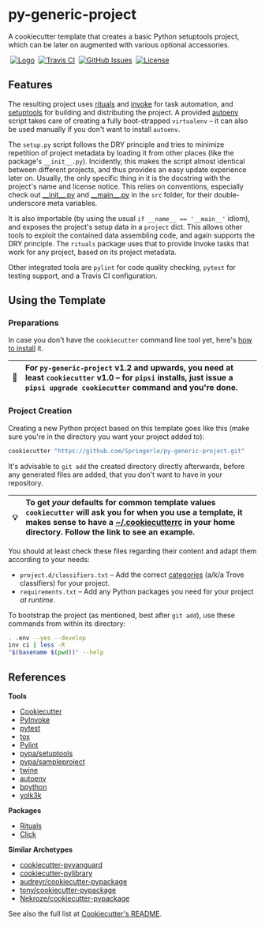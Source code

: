 # py-generic-project

A cookiecutter template that creates a basic Python setuptools project, which can be later on augmented with various optional accessories.

 [![Logo](https://raw.github.com/Springerle/springerle.github.io/master/static/img/logo-64.png)](http://springerle.github.io/)
 [![Travis CI](https://api.travis-ci.org/Springerle/py-generic-project.svg)](https://travis-ci.org/Springerle/py-generic-project)
 [![GitHub Issues](https://img.shields.io/github/issues/Springerle/py-generic-project.svg)](https://github.com/Springerle/py-generic-project/issues)
 [![License](http://img.shields.io/badge/license-MIT-red.svg)](https://github.com/Springerle/py-generic-project/blob/master/LICENSE)


## Features

The resulting project uses
[rituals](https://github.com/jhermann/rituals)
and [invoke](https://github.com/pyinvoke/invoke/)
for task automation, and
[setuptools](https://bitbucket.org/pypa/setuptools)
for building and distributing the project.
A provided [autoenv](https://github.com/kennethreitz/autoenv) script takes care
of creating a fully boot-strapped `virtualenv` – it can also be used manually
if you don't want to install `autoenv`.

The `setup.py` script follows the DRY principle and tries to
minimize repetition of project metadata by loading it from other
places (like the package's `__init__.py`). Incidently, this makes
the script almost identical between different projects, and thus
provides an easy update experience later on. Usually, the only specific
thing in it is the docstring with the project's name and license notice.
This relies on conventions, especially check out
[\_\_init\_\_.py](https://github.com/Springerle/py-generic-project/blob/master/%7B%7Bcookiecutter.repo_name%7D%7D/src/%7B%7Bcookiecutter.pkg_name%7D%7D/__init__.py)
and
[\_\_main\_\_.py](https://github.com/Springerle/py-generic-project/blob/master/%7B%7Bcookiecutter.repo_name%7D%7D/src/%7B%7Bcookiecutter.pkg_name%7D%7D/__main__.py)
in the `src` folder, for their double-underscore meta variables.

It is also importable (by using the usual `if __name__ == '__main__'`
idiom), and exposes the project's setup data in a `project` dict.
This allows other tools to exploit the contained data assembling code,
and again supports the DRY principle. The `rituals` package
uses that to provide Invoke tasks that work for any project, based on
its project metadata.

Other integrated tools are `pylint` for code quality checking,
`pytest` for testing support, and a Travis CI configuration.


## Using the Template

### Preparations

In case you don't have the `cookiecutter` command line tool yet, here's
[how to install](https://github.com/Springerle/springerle.github.io#installing-the-cookiecutter-cli) it.

:loudspeaker: | For `py-generic-project` v1.2 and upwards, you need at least `cookiecutter` v1.0 – for `pipsi` installs, just issue a `pipsi upgrade cookiecutter` command and you're done.
---- | :----


### Project Creation

Creating a new Python project based on this template goes like this (make sure
you're in the directory you want your project added to):

```sh
cookiecutter "https://github.com/Springerle/py-generic-project.git"
```

It's advisable to `git add` the created directory directly afterwards, before any
generated files are added, that you don't want to have in your repository.

:bulb: | To get *your* defaults for common template values `cookiecutter` will ask you for when you use a template, it makes sense to have a [~/.cookiecutterrc](https://github.com/jhermann/ruby-slippers/blob/master/home/.cookiecutterrc) in your home directory. Follow the link to see an example.
---- | :----

You should at least check these files regarding their content and adapt them according to your needs:

 * ``project.d/classifiers.txt`` – Add the correct [categories](http://pypi.python.org/pypi?:action=list_classifiers) (a/k/a Trove classifiers) for your project.
 * ``requirements.txt`` – Add any Python packages you need for your project _at runtime_.

To bootstrap the project (as mentioned, best after `git add`), use these commands from within its directory:

```sh
. .env --yes --develop
inv ci | less -R
"$(basename $(pwd))" --help
```


## References

**Tools**


* [Cookiecutter](http://cookiecutter.readthedocs.org/en/latest/)
* [PyInvoke](http://www.pyinvoke.org/)
* [pytest](http://pytest.org/latest/contents.html)
* [tox](https://tox.readthedocs.org/en/latest/)
* [Pylint](http://docs.pylint.org/)
* [pypa/setuptools](https://bitbucket.org/pypa/setuptools)
* [pypa/sampleproject](https://github.com/pypa/sampleproject)
* [twine](https://github.com/pypa/twine#twine)
* [autoenv](https://github.com/kennethreitz/autoenv)
* [bpython](http://docs.bpython-interpreter.org/)
* [yolk3k](https://github.com/myint/yolk#yolk)

**Packages**

* [Rituals](https://jhermann.github.io/rituals)
* [Click](http://click.pocoo.org/)

**Similar Archetypes**

* [cookiecutter-pyvanguard](https://github.com/robinandeer/cookiecutter-pyvanguard)
* [cookiecutter-pylibrary](https://github.com/ionelmc/cookiecutter-pylibrary)
* [audreyr/cookiecutter-pypackage](https://github.com/audreyr/cookiecutter-pypackage)
* [tony/cookiecutter-pypackage](https://github.com/tony/cookiecutter-pypackage)
* [Nekroze/cookiecutter-pypackage](https://github.com/Nekroze/cookiecutter-pypackage)

See also the full list at [Cookiecutter's README](https://github.com/audreyr/cookiecutter#python).
